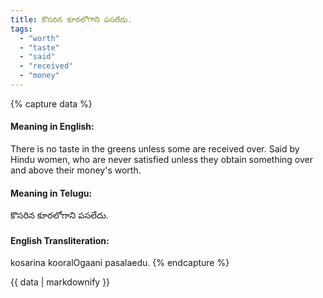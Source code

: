 ```yaml
---
title: కొసరిన కూరలోగాని పసలేదు.
tags:
  - "worth"
  - "taste"
  - "said"
  - "received"
  - "money"
---
```


{% capture data %}
#### Meaning in English:
There is no taste in the greens unless some are received over.
Said by Hindu women, who are never satisfied unless they obtain something over and above their money's worth.

#### Meaning in Telugu:
కొసరిన కూరలోగాని పసలేదు.

#### English Transliteration:
kosarina kooralOgaani pasalaedu.
{% endcapture %}

<div class="notice">{{ data | markdownify }}</div>

